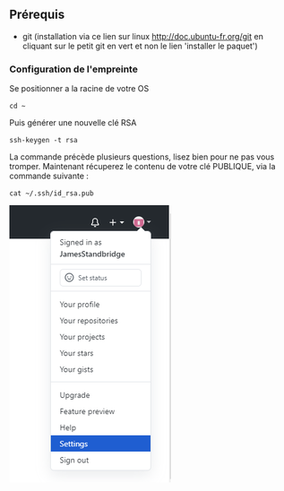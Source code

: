 ## Prérequis

- git (installation via ce lien sur linux http://doc.ubuntu-fr.org/git en cliquant sur le petit git en vert et non le lien 'installer le paquet')


### Configuration de l'empreinte

Se positionner a la racine de votre OS

```shell
cd ~
```

Puis générer une nouvelle clé RSA

```shell
ssh-keygen -t rsa
```

La commande précède plusieurs questions, lisez bien pour ne pas vous tromper.
Maintenant récuperez le contenu de votre clé PUBLIQUE, via la commande suivante :

```shell
cat ~/.ssh/id_rsa.pub
```

![alt text](https://github.com/JamesStandbridge/Cube/blob/main/documentations/img/github1.png?raw=true)
